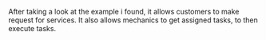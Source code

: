 After taking a look at the example i found, it allows customers to make request for services. It also allows mechanics to get assigned tasks, to then execute tasks.
